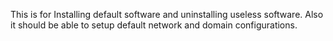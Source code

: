 This is for Installing default software and uninstalling useless software. Also it should be able to setup default network and domain configurations.
